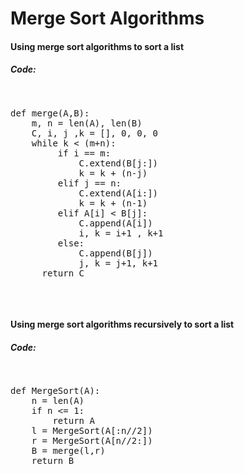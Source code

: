 # Merge Sort Algorithms

#### Using merge sort algorithms to sort a list

##### Code:
<pre>
<p>
def merge(A,B):
    m, n = len(A), len(B)
    C, i, j ,k = [], 0, 0, 0
    while k < (m+n):
         if i == m:
             C.extend(B[j:])
             k = k + (n-j)
         elif j == n:
             C.extend(A[i:])
             k = k + (n-1)
         elif A[i] < B[j]:
             C.append(A[i])
             i, k = i+1 , k+1
         else:
             C.append(B[j])
             j, k = j+1, k+1
      return C
       
</p>
</pre>


#### Using merge sort algorithms recursively to sort a list

##### Code:
<pre>
<p>
def MergeSort(A):
    n = len(A)
    if n <= 1:
        return A
    l = MergeSort(A[:n//2])
    r = MergeSort(A[n//2:])
    B = merge(l,r)
    return B
         
</p>
</pre>
